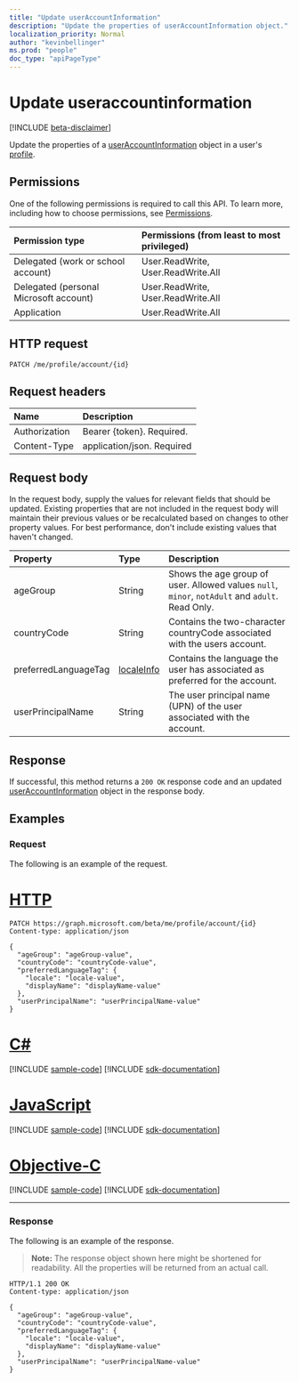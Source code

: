 ```yaml
---
title: "Update userAccountInformation"
description: "Update the properties of userAccountInformation object."
localization_priority: Normal
author: "kevinbellinger"
ms.prod: "people"
doc_type: "apiPageType"
---
```


# Update useraccountinformation

[!INCLUDE [beta-disclaimer](../../includes/beta-disclaimer.md)]

Update the properties of a [userAccountInformation](../resources/useraccountinformation.md) object in a user's [profile](../resources/profile.md).

## Permissions

One of the following permissions is required to call this API. To learn more, including how to choose permissions, see [Permissions](/graph/permissions-reference).

| Permission type                        | Permissions (from least to most privileged) |
|:---------------------------------------|:--------------------------------------------|
| Delegated (work or school account)     | User.ReadWrite, User.ReadWrite.All          |
| Delegated (personal Microsoft account) | User.ReadWrite, User.ReadWrite.All          |
| Application                            | User.ReadWrite.All                          |

## HTTP request

<!-- { "blockType": "ignored" } -->

```http
PATCH /me/profile/account/{id}
```

## Request headers

| Name           |Description                 |
|:---------------|:---------------------------|
| Authorization  | Bearer {token}. Required.  |
| Content-Type   | application/json. Required |

## Request body

In the request body, supply the values for relevant fields that should be updated. Existing properties that are not included in the request body will maintain their previous values or be recalculated based on changes to other property values. For best performance, don't include existing values that haven't changed.

| Property            | Type                                    | Description                                                                                    |
|:--------------------|:----------------------------------------|:-----------------------------------------------------------------------------------------------|
|ageGroup             |String                                   |Shows the age group of user. Allowed values `null`, `minor`, `notAdult` and `adult`. Read Only. |
|countryCode          |String                                   |Contains the two-character countryCode associated with the users account.                       |
|preferredLanguageTag |[localeInfo](../resources/localeinfo.md) |Contains the language the user has associated as preferred for the account.                     |
|userPrincipalName    |String                                   |The user principal name (UPN) of the user associated with the account.                          |

## Response

If successful, this method returns a `200 OK` response code and an updated [userAccountInformation](../resources/useraccountinformation.md) object in the response body.

## Examples

### Request

The following is an example of the request.

# [HTTP](#tab/http)
<!-- {
  "blockType": "request",
  "name": "update_useraccountinformation"
}-->

```http
PATCH https://graph.microsoft.com/beta/me/profile/account/{id}
Content-type: application/json

{
  "ageGroup": "ageGroup-value",
  "countryCode": "countryCode-value",
  "preferredLanguageTag": {
    "locale": "locale-value",
    "displayName": "displayName-value"
  },
  "userPrincipalName": "userPrincipalName-value"
}
```
# [C#](#tab/csharp)
[!INCLUDE [sample-code](../includes/snippets/csharp/update-useraccountinformation-csharp-snippets.md)]
[!INCLUDE [sdk-documentation](../includes/snippets/snippets-sdk-documentation-link.md)]

# [JavaScript](#tab/javascript)
[!INCLUDE [sample-code](../includes/snippets/javascript/update-useraccountinformation-javascript-snippets.md)]
[!INCLUDE [sdk-documentation](../includes/snippets/snippets-sdk-documentation-link.md)]

# [Objective-C](#tab/objc)
[!INCLUDE [sample-code](../includes/snippets/objc/update-useraccountinformation-objc-snippets.md)]
[!INCLUDE [sdk-documentation](../includes/snippets/snippets-sdk-documentation-link.md)]

---


### Response

The following is an example of the response.

> **Note:** The response object shown here might be shortened for readability. All the properties will be returned from an actual call.

<!-- {
  "blockType": "response",
  "truncated": true,
  "@odata.type": "microsoft.graph.userAccountInformation"
} -->

```http
HTTP/1.1 200 OK
Content-type: application/json

{
  "ageGroup": "ageGroup-value",
  "countryCode": "countryCode-value",
  "preferredLanguageTag": {
    "locale": "locale-value",
    "displayName": "displayName-value"
  },
  "userPrincipalName": "userPrincipalName-value"
}
```

<!-- uuid: 16cd6b66-4b1a-43a1-adaf-3a886856ed98
2019-02-04 14:57:30 UTC -->
<!-- {
  "type": "#page.annotation",
  "description": "Update useraccountinformation",
  "keywords": "",
  "section": "documentation",
  "tocPath": ""
}-->
